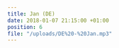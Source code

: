 ```yaml
---
title: Jan (DE)
date: 2018-01-07 21:15:00 +01:00
position: 6
file: "/uploads/DE%20-%20Jan.mp3"
---
```


